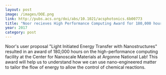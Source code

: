 ```yaml
---
layout: post
image: /images/DOE.png
link: http://pubs.acs.org/doi/abs/10.1021/acsphotonics.6b00773
title: "Noor recieves High Performance Computing Award for 180,000 hours!"
year: 2017
category: post
---
```

Noor's user proposal "Light Initiated Energy Transfer with Nanostructures" resulted in an award of 180,000 hours on the high-performance computing
facility at the Center for Nanoscale Materials at Argonne National Lab!  This award will help us to understand how we can use nano-engineered
matter to tailor the flow of energy to allow the control of chemical reactions.  
